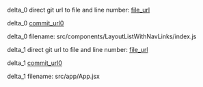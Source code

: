 delta_0 direct git url to file and line number: [file_url](https://www.github.com/flyve-mdm/web-mdm-dashboard/commit/296df715ac6b454d0371aee6e757c84e37844e56/#diff-579a31912778d14a26ed7988bf42e61d7c036b6d51488c5b6f16c6b25615cbb5L54)

delta_0 [commit_url0](https://www.github.com/flyve-mdm/web-mdm-dashboard/commit/296df715ac6b454d0371aee6e757c84e37844e56)

delta_0 filename: src/components/LayoutListWithNavLinks/index.js



delta_1 direct git url to file and line number: [file_url](https://www.github.com/cerner/terra-dev-site/commit/abccc304778f6ae194608cff887783039f1c6433/#diff-68c0c41a10a67abdb4aaff1e9c8a1c61e15f69d80e214ab1e1ac674f1f995ecdL101)

delta_1 [commit_url0](https://www.github.com/cerner/terra-dev-site/commit/abccc304778f6ae194608cff887783039f1c6433)

delta_1 filename: src/app/App.jsx




